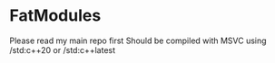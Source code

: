 # FatModules
Please read my main repo first
Should be compiled with MSVC using /std:c++20 or /std:c++latest
